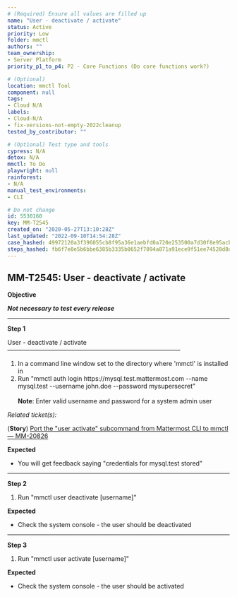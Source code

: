 ```yaml
---
# (Required) Ensure all values are filled up
name: "User - deactivate / activate"
status: Active
priority: Low
folder: mmctl
authors: ""
team_ownership:
- Server Platform
priority_p1_to_p4: P2 - Core Functions (Do core functions work?)

# (Optional)
location: mmctl Tool
component: null
tags:
- Cloud N/A
labels:
- Cloud-N/A
- fix-versions-not-empty-2022cleanup
tested_by_contributor: ""

# (Optional) Test type and tools
cypress: N/A
detox: N/A
mmctl: To Do
playwright: null
rainforest:
- N/A
manual_test_environments:
- CLI

# Do not change
id: 5530160
key: MM-T2545
created_on: "2020-05-27T13:10:28Z"
last_updated: "2022-09-10T14:54:28Z"
case_hashed: 49972120a3f396055cb8f95a36e1aebfd0a720e253500a7d30f8e95acbb4e7e945abef7553a5a74237674a79ef2ef4ca
steps_hashed: fb6f7e0e5b6bbe6385b3335b0652f7094a871a91ece9f51ee74528d8d2b362cb8770b4d2a2f8b86643ce86ece22f40e3
---
```


<!-- (Auto-generated) Based on frontmatter's "key" and "name" -->

## MM-T2545: User - deactivate / activate

**Objective**

_**Not necessary to test every release**_

---

**Step 1**

User - deactivate / activate\
————————————————————————————

1. In a command line window set to the directory where 'mmctl' is installed in
2. Run "mmctl auth login https\://mysql.test.mattermost.com --name mysql.test --username john.doe --password mysupersecret"\
   \
   **Note**: Enter valid username and password for a system admin user

_Related ticket(s):_

(**Story**) [Port the "user activate" subcommand from Mattermost CLI to mmctl — MM-20826](https://mattermost.atlassian.net/browse/MM-20826)

**Expected**

- You will get feedback saying "credentials for mysql.test stored"

---

**Step 2**

1. Run "mmctl user deactivate \[username]"

**Expected**

- Check the system console - the user should be deactivated

---

**Step 3**

1. Run "mmctl user activate \[username]"

**Expected**

- Check the system console - the user should be activated
